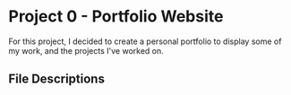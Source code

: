 # Project 0 - Portfolio Website

For this project, I decided to create a personal portfolio to display some of my work, and the projects I've worked on.

## File Descriptions


